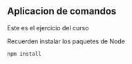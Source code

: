 

## Aplicacion de comandos

Este es el ejercicio del curso

Recuerden instalar los paquetes de Node

```
npm install
```

